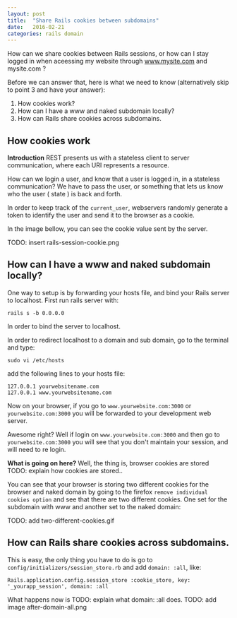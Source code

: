 ```yaml
---
layout: post
title:  "Share Rails cookies between subdomains"
date:   2016-02-21
categories: rails domain
---
```


How can we share cookies between Rails sessions, or how can I stay logged in when aceessing my website through www.mysite.com and mysite.com ?

Before we can answer that, here is what we need to know (alternatively skip to point 3 and have your answer):

1. How cookies work?
2. How can I have a www and naked subdomain locally?
3. How can Rails share cookies across subdomains.

## How cookies work
__Introduction__
REST presents us with a stateless client to server communication, where each URI represents a resource. 

How can we login a user, and know that a user is logged in, in a stateless communication? We have to pass the user, or something that lets us know who the user ( state ) is back and forth.

In order to keep track of the `current_user`, webservers randomly generate a token to identify the user and send it to the browser as a cookie.

In the image bellow, you can see the cookie value sent by the server.

TODO: insert rails-session-cookie.png

## How can I have a www and naked subdomain locally?

One way to setup is by forwarding your hosts file, and bind your Rails server to localhost. First run rails server with:

```
rails s -b 0.0.0.0

```

In order to bind the server to localhost.

In order to redirect localhost to a domain and sub domain, go to the terminal and type:

```
sudo vi /etc/hosts
```

add the following lines to your hosts file:

```
127.0.0.1 yourwebsitename.com
127.0.0.1 www.yourwebsitename.com

```

Now on your browser, if you go to `www.yourwebsite.com:3000` or `yourwebsite.com:3000` you will be forwarded to your development web server.

Awesome right? Well if login on `www.yourwebsite.com:3000` and then go to `yourwebsite.com:3000` you will see that you don't maintain your session, and will need to re login.

__What is going on here?__ Well, the thing is, browser cookies are stored TODO: explain how cookies are stored..

You can see that your browser is storing two different cookies for the browser and naked domain by going to the firefox `remove individual cookies option` and see that there are two different cookies. One set for the subdomain with www and another set to the naked domain:

TODO: add two-different-cookies.gif

## How can Rails share cookies across subdomains.
This is easy, the only thing you have to do is go to `config/initializers/session_store.rb` and add `domain: :all`, like:

```
Rails.application.config.session_store :cookie_store, key: '_yourapp_session', domain: :all
```

What happens now is TODO: explain what domain: :all does.
TODO: add image after-domain-all.png
